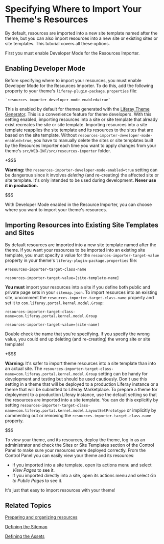 # Specifying Where to Import Your Theme's Resources [](id=specifying-where-to-import-your-themes-resources)

By default, resources are imported into a new site template named after the 
theme, but you can also import resources into a new site or existing sites or 
site templates. This tutorial covers all these options. 

First you must enable Developer Mode for the Resources Importer.

## Enabling Developer Mode [](id=enabling-developer-mode)

Before specifying where to import your resources, you must enable Developer Mode 
for the Resources Importer. To do this, add the following property to your 
theme's `liferay-plugin-package.properties` file:

    `resources-importer-developer-mode-enabled=true`

This is enabled by default for themes generated with the 
[Liferay Theme Generator](/develop/tutorials/-/knowledge_base/7-1/themes-generator). 
This is a convenience feature for theme developers. With this setting enabled, 
importing resources into a site or site template that already exist recreates 
the site or site template. Importing resources into a site template reapplies 
the site template and its resources to the sites that are based on the site 
template. Without `resources-importer-developer-mode-enabled=true`, you have to 
manually delete the sites or site templates built by the Resources Importer each 
time you want to apply changes from your theme's 
`src/WEB-INF/src/resources-importer` folder. 

+$$$

**Warning:** the `resources-importer-developer-mode-enabled=true` setting can be 
dangerous since it involves *deleting* (and re-creating) the affected site or 
site template. It's only intended to be used during development. **Never use it 
in production.**

$$$

With Developer Mode enabled in the Resource Importer, you can choose where you 
want to import your theme's resources. 

## Importing Resources into Existing Site Templates and Sites [](id=importing-resources-into-existing-site-templates-and-sites)

By default resources are imported into a new site template named after the 
theme. If you want your resources to be imported into an existing site template, 
you must specify a value for the `resources-importer-target-value` property in 
your theme's `liferay-plugin-package.properties` file:

    #resources-importer-target-class-name

    resources-importer-target-value=[site-template-name]

**You must** import your resources into a site if you define both public and 
private page sets in your `sitemap.json`. To import resources into an existing 
site, uncomment the `resources-importer-target-class-name` property and set it 
to `com.liferay.portal.kernel.model.Group`:

    resources-importer-target-class-name=com.liferay.portal.kernel.model.Group

    resources-importer-target-value=[site-name] 

Double check the name that you're specifying. If you specify the wrong value, 
you could end up deleting (and re-creating) the wrong site or site template! 

+$$$

**Warning:** It's safer to import theme resources into a site template than into
an actual site. The 
`resources-importer-target-class-name=com.liferay.portal.kernel.model.Group` 
setting can be handy for development and testing but should be used cautiously. 
Don't use this setting in a theme that will be deployed to a production Liferay 
instance or a theme that will be submitted to Liferay Marketplace. To prepare a 
theme for deployment to a production Liferay instance, use the default setting 
so that the resources are imported into a site template. You can do this 
explicitly by setting 
`resources-importer-target-class-name=com.liferay.portal.kernel.model.LayoutSetPrototype` 
or implicitly by commenting out or removing the 
`resources-importer-target-class-name` property.

$$$

To view your theme, and its resources, deploy the theme, log in as an 
administrator and check the Sites or Site Templates section of the Control Panel 
to make sure your resources were deployed correctly. From the Control Panel you 
can easily view your theme and its resources:

- If you imported into a site template, open its actions menu and select 
  *View Pages* to see it.
- If you imported directly into a site, open its actions menu and select 
  *Go to Public Pages* to see it.

It's just that easy to import resources with your theme!

## Related Topics [](id=related-topics)

[Preparing and organizing resources](/develop/tutorials/-/knowledge_base/7-1/preparing-resources-for-the-importer)

[Defining the Sitemap](/develop/tutorials/-/knowledge_base/7-1/defining-the-sitemap)

[Defining the Assets](/develop/tutorials/-/knowledge_base/7-1/defining-the-assets)

